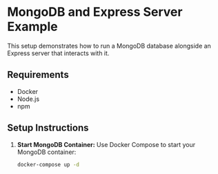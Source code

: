 # MongoDB and Express Server Example

This setup demonstrates how to run a MongoDB database alongside an Express server that interacts with it.

## Requirements

- Docker
- Node.js
- npm

## Setup Instructions

1. **Start MongoDB Container:**
   Use Docker Compose to start your MongoDB container:
   ```bash
   docker-compose up -d
   ```
